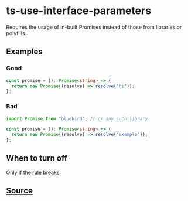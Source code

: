 # ts-use-interface-parameters

Requires the usage of in-built Promises instead of those from libraries or polyfills.

## Examples

### Good

```ts
const promise = (): Promise<string> => {
  return new Promise((resolve) => resolve("hi"));
};
```

### Bad

```ts
import Promise from "bluebird"; // or any such library

const promise = (): Promise<string> => {
  return new Promise((resolve) => resolve("example"));
};
```

## When to turn off

Only if the rule breaks.

## [Source](https://azure.github.io/azure-sdk/typescript_design.html#ts-use-promises)
